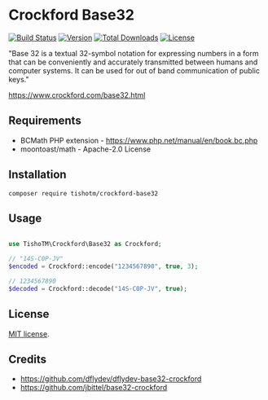 # Crockford Base32

<p align="left">
<a href="https://travis-ci.org/github/TishoTM/crockford-base32"><img src="https://api.travis-ci.org/TishoTM/crockford-base32.svg?branch=master" alt="Build Status" /></a>
<a href="https://packagist.org/packages/tishotm/crockford-base32"><img class="badge" src="https://poser.pugx.org/tishotm/crockford-base32/version" alt="Version" /></a>
<a href="https://packagist.org/packages/tishotm/crockford-base32"><img class="badge" src="https://poser.pugx.org/tishotm/crockford-base32/downloads" alt="Total Downloads" /></a>
<a href="https://packagist.org/packages/tishotm/crockford-base32"><img class="badge" src="https://poser.pugx.org/tishotm/crockford-base32/license" alt="License" /></a>
</p>

"Base 32 is a textual 32-symbol notation for expressing numbers in a form that can be conveniently and accurately transmitted between humans and computer systems. It can be used for out of band communication of public keys."

https://www.crockford.com/base32.html

## Requirements

- BCMath PHP extension - https://www.php.net/manual/en/book.bc.php
- moontoast/math - Apache-2.0 License

## Installation

`composer require tishotm/crockford-base32`

## Usage

```PHP

use TishoTM\Crockford\Base32 as Crockford;

// "14S-C0P-JV"
$encoded = Crockford::encode("1234567890", true, 3);

// 1234567890
$decoded = Crockford::decode("14S-C0P-JV", true);
```

## License

[MIT license](https://opensource.org/licenses/MIT).

## Credits

- https://github.com/dflydev/dflydev-base32-crockford
- https://github.com/jbittel/base32-crockford